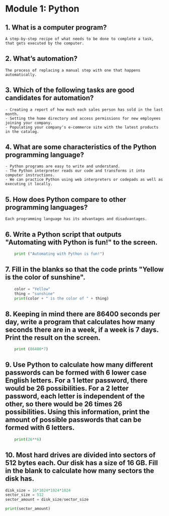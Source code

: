 # Module 1: Python

## 1. What is a computer program?
    A step-by-step recipe of what needs to be done to complete a task, that gets executed by the computer.

## 2. What’s automation?
    The process of replacing a manual step with one that happens automatically.

## 3. Which of the following tasks are good candidates for automation?
    - Creating a report of how much each sales person has sold in the last month.
    - Setting the home directory and access permissions for new employees joining your company.
    - Populating your company's e-commerce site with the latest products in the catalog.

## 4. What are some characteristics of the Python programming language?
    - Python programs are easy to write and understand.
    - The Python interpreter reads our code and transforms it into computer instructions.
    - We can practice Python using web interpreters or codepads as well as executing it locally. 

## 5. How does Python compare to other programming languages?
    Each programming language has its advantages and disadvantages.

## 6. Write a Python script that outputs "Automating with Python is fun!" to the screen.
```python
    print ("Automating with Python is fun!")
```
## 7. Fill in the blanks so that the code prints "Yellow is the color of sunshine".
```python
    color = "Yellow"
    thing = "sunshine"
    print(color + " is the color of " + thing)
```

## 8. Keeping in mind there are 86400 seconds per day, write a program that calculates how many seconds there are in a week, if a week is 7 days.  Print the result on the screen.
```python
    print (86400*7)
```

## 9. Use Python to calculate how many different passwords can be formed with 6 lower case English letters.  For a 1 letter password, there would be 26 possibilities.  For a 2 letter password, each letter is independent of the other, so there would be 26 times 26 possibilities.  Using this information, print the amount of possible passwords that can be formed with 6 letters.
```python
    print(26**6)
```
## 10. Most hard drives are divided into sectors of 512 bytes each.  Our disk has a size of 16 GB. Fill in the blank to calculate how many sectors the disk has.
```python
disk_size = 16*1024*1024*1024
sector_size = 512
sector_amount = disk_size/sector_size

print(sector_amount)
```
